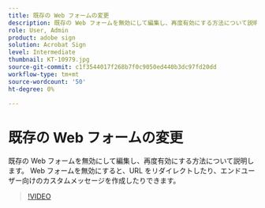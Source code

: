 ```yaml
---
title: 既存の Web フォームの変更
description: 既存の Web フォームを無効にして編集し、再度有効にする方法について説明します
role: User, Admin
product: adobe sign
solution: Acrobat Sign
level: Intermediate
thumbnail: KT-10979.jpg
source-git-commit: c1f3544017f268b7f0c9050ed440b3dc97fd20dd
workflow-type: tm+mt
source-wordcount: '50'
ht-degree: 0%

---
```


# 既存の Web フォームの変更

既存の Web フォームを無効にして編集し、再度有効にする方法について説明します。 Web フォームを無効にすると、URL をリダイレクトしたり、エンドユーザー向けのカスタムメッセージを作成したりできます。

>[!VIDEO](https://video.tv.adobe.com/v/346677?hidetitle=true)


